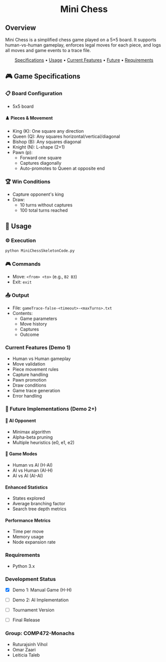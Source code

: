 <h1 align="center">Mini Chess</h1>

## Overview

Mini Chess is a simplified chess game played on a 5×5 board. It supports human-vs-human gameplay, enforces legal moves for each piece, and logs all moves and game events to a trace file.

<p align="center">
  <a href="#game-specifications">Specifications</a> •
  <a href="#usage">Usage</a> •
  <a href="#current-features">Current Features</a> •
  <a href="#future-implementations">Future</a> •
  <a href="#requirements">Requirements</a>
</p>

## 🎮 Game Specifications

### 📋 Board Configuration
- 5x5 board

#### ♟️ Pieces & Movement
- King (K): One square any direction 
- Queen (Q): Any squares horizontal/vertical/diagonal
- Bishop (B): Any squares diagonal
- Knight (N): L-shape (2+1)
- Pawn (p): 
  - Forward one square
  - Captures diagonally
  - Auto-promotes to Queen at opposite end

### 🏆 Win Conditions
- Capture opponent's king
- Draw:
  - 10 turns without captures
  - 100 total turns reached

## 🚀 Usage

### ⚙️ Execution
```bash
python MiniChessSkeletonCode.py
```
### 🎮 Commands
* Move: `<from> <to>` (e.g., `B2 B3`)
* Exit: `exit`

### 📤 Output
* File: `gameTrace-false-<timeout>-<maxTurns>.txt`
* Contents:
   * Game parameters
   * Move history
   * Captures
   * Outcome

### Current Features (Demo 1)
* Human vs Human gameplay
* Move validation
* Piece movement rules
* Capture handling
* Pawn promotion
* Draw conditions
* Game trace generation
* Error handling

### 🔮 Future Implementations (Demo 2+)

#### 🤖 AI Opponent
* Minimax algorithm
* Alpha-beta pruning
* Multiple heuristics (e0, e1, e2)

#### 🎲 Game Modes
* Human vs AI (H-AI)
* AI vs Human (AI-H)
* AI vs AI (AI-AI)

#### Enhanced Statistics
* States explored
* Average branching factor
* Search tree depth metrics

#### Performance Metrics
* Time per move
* Memory usage
* Node expansion rate

### Requirements
* Python 3.x

### Development Status
* [x] Demo 1: Manual Game (H-H)
* [ ] Demo 2: AI Implementation
* [ ] Tournament Version
* [ ] Final Release


### Group: COMP472-Monachs
* Ruturajsinh Vihol
* Omar Zaari
* Leiticia Taleb
